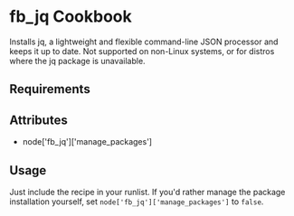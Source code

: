 fb_jq Cookbook
==============
Installs jq, a lightweight and flexible command-line JSON processor
and keeps it up to date. Not supported on non-Linux systems, or for distros
where the jq package is unavailable.

Requirements
------------

Attributes
----------
* node['fb_jq']['manage_packages']

Usage
-----
Just include the recipe in your runlist. If you'd rather manage the package
installation yourself, set `node['fb_jq']['manage_packages']` to `false`.
